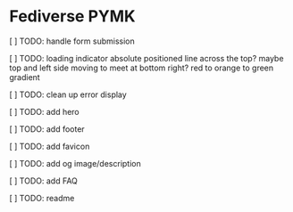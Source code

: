 # Fediverse PYMK

[ ] TODO: handle form submission

[ ] TODO: loading indicator
absolute positioned line across the top?
maybe top and left side moving to meet at bottom right?
red to orange to green gradient

[ ] TODO: clean up error display

[ ] TODO: add hero

[ ] TODO: add footer

[ ] TODO: add favicon

[ ] TODO: add og image/description

[ ] TODO: add FAQ

[ ] TODO: readme
